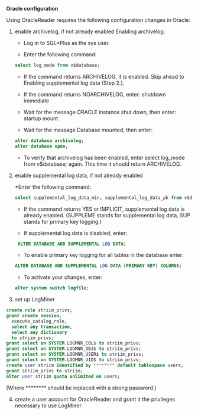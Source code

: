     
**Oracle configuration**

Using OracleReader requires the following configuration changes in Oracle:
1. enable archivelog, if not already enabled Enabling archivelog:

    * Log in to SQL*Plus as the sys user.

    * Enter the following command:
    ```sql
    select log_mode from v$database;
    ```
   
    * If the command returns ARCHIVELOG, it is enabled. Skip ahead to Enabling supplemental log data (Step 2.).

    * If the command returns NOARCHIVELOG, enter: shutdown immediate

    * Wait for the message ORACLE instance shut down, then enter: startup mount

    * Wait for the message Database mounted, then enter:
    ```sql
    alter database archivelog;
    alter database open;
    ```
    
    * To verify that archivelog has been enabled, enter select log_mode from v$database; again. This time it should return ARCHIVELOG.

2. enable supplemental log data, if not already enabled  

    *Enter the following command: 
    ```sql
    select supplemental_log_data_min, supplemental_log_data_pk from v$database;
    ```
    * If the command returns YES or IMPLICIT, supplemental log data is already enabled. (SUPPLEME stands for supplemental log data, SUP stands for primary key logging.)
  
    * If supplemental log data is disabled, enter:
   ```sql
    ALTER DATABASE ADD SUPPLEMENTAL LOG DATA;
    ```
    * To enable primary key logging for all tables in the database enter: 
    ```sql
    ALTER DATABASE ADD SUPPLEMENTAL LOG DATA (PRIMARY KEY) COLUMNS;
    ```
    
    * To activate your changes, enter:
    ```sql
    alter system switch logfile;
    ```
3. set up LogMiner
```sql
create role striim_privs;
grant create session,
  execute_catalog_role,
  select any transaction,
  select any dictionary
  to striim_privs;
grant select on SYSTEM.LOGMNR_COL$ to striim_privs;
grant select on SYSTEM.LOGMNR_OBJ$ to striim_privs;
grant select on SYSTEM.LOGMNR_USER$ to striim_privs;
grant select on SYSTEM.LOGMNR_UID$ to striim_privs;
create user striim identified by ******** default tablespace users;
grant striim_privs to striim;
alter user striim quota unlimited on users;
```
(Where ******** should be replaced with a strong password.)

4. create a user account for OracleReader and grant it the privileges necessary to use LogMiner 